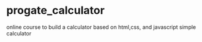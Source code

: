 # progate_calculator

online course to build a calculator based on html,css, and javascript
simple calculator
